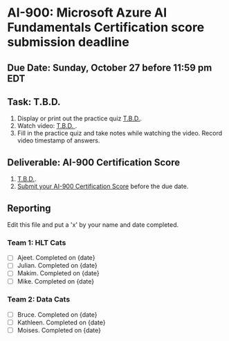 # AI-900: Microsoft Azure AI Fundamentals Certification score submission deadline

## Due Date: Sunday, October 27 before 11:59 pm EDT

## Task: T.B.D.
1. Display or print out the practice quiz [T.B.D.]().
2. Watch video: [T.B.D. ]().
3. Fill in the practice quiz and take notes while watching the video. Record video timestamp of answers.

## Deliverable: AI-900 Certification Score
1. [T.B.D.]().
2. [Submit your AI-900 Certification Score]() before the due date.

## Reporting
Edit this file and put a 'x' by your name and date completed.

### Team 1: HLT Cats
- [ ] Ajeet. Completed on {date}
- [ ] Julian. Completed on {date}
- [ ] Makim. Completed on {date}
- [ ] Mike. Completed on {date}

### Team 2:  Data Cats
- [ ] Bruce. Completed on {date}
- [ ] Kathleen. Completed on {date}
- [ ] Moises. Completed on {date}